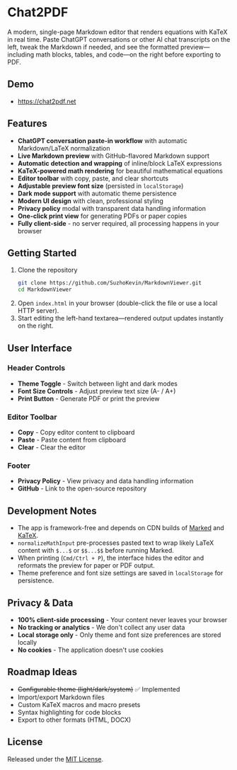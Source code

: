 # Chat2PDF

A modern, single-page Markdown editor that renders equations with KaTeX in real time. Paste ChatGPT conversations or other AI chat transcripts on the left, tweak the Markdown if needed, and see the formatted preview—including math blocks, tables, and code—on the right before exporting to PDF.

## Demo
- https://chat2pdf.net

## Features
- **ChatGPT conversation paste-in workflow** with automatic Markdown/LaTeX normalization
- **Live Markdown preview** with GitHub-flavored Markdown support
- **Automatic detection and wrapping** of inline/block LaTeX expressions
- **KaTeX-powered math rendering** for beautiful mathematical equations
- **Editor toolbar** with copy, paste, and clear shortcuts
- **Adjustable preview font size** (persisted in `localStorage`)
- **Dark mode support** with automatic theme persistence
- **Modern UI design** with clean, professional styling
- **Privacy policy** modal with transparent data handling information
- **One-click print view** for generating PDFs or paper copies
- **Fully client-side** - no server required, all processing happens in your browser

## Getting Started
1. Clone the repository
   ```bash
   git clone https://github.com/SuzhoKevin/MarkdownViewer.git
   cd MarkdownViewer
   ```
2. Open `index.html` in your browser (double-click the file or use a local HTTP server).
3. Start editing the left-hand textarea—rendered output updates instantly on the right.

## User Interface

### Header Controls
- **Theme Toggle** - Switch between light and dark modes
- **Font Size Controls** - Adjust preview text size (A- / A+)
- **Print Button** - Generate PDF or print the preview

### Editor Toolbar
- **Copy** - Copy editor content to clipboard
- **Paste** - Paste content from clipboard
- **Clear** - Clear the editor

### Footer
- **Privacy Policy** - View privacy and data handling information
- **GitHub** - Link to the open-source repository

## Development Notes
- The app is framework-free and depends on CDN builds of [Marked](https://marked.js.org/) and [KaTeX](https://katex.org/).
- `normalizeMathInput` pre-processes pasted text to wrap likely LaTeX content with `$...$` or `$$...$$` before running Marked.
- When printing (`Cmd/Ctrl + P`), the interface hides the editor and reformats the preview for paper or PDF output.
- Theme preference and font size settings are saved in `localStorage` for persistence.

## Privacy & Data
- **100% client-side processing** - Your content never leaves your browser
- **No tracking or analytics** - We don't collect any user data
- **Local storage only** - Only theme and font size preferences are stored locally
- **No cookies** - The application doesn't use cookies

## Roadmap Ideas
- ~~Configurable theme (light/dark/system)~~ ✅ Implemented
- Import/export Markdown files
- Custom KaTeX macros and macro presets
- Syntax highlighting for code blocks
- Export to other formats (HTML, DOCX)

## License
Released under the [MIT License](LICENSE).

